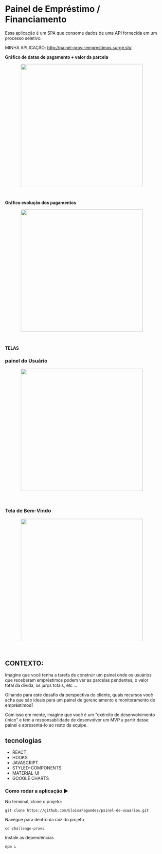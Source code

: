 # Painel de Empréstimo / Financiamento

Essa aplicação é um SPA que consome dados de uma API fornecida em um processo seletivo.



MINHA APLICAÇÃO: http://painel-provi-emprestimos.surge.sh/


**Gráfico de datas de pagamento + valor da parcela**
<p align="center">
  <img  height='400' src='https://user-images.githubusercontent.com/59846340/91674589-b57b1280-eb0f-11ea-9ad2-421563fa546e.png'>
</p>
<br>

**Gráfico evolução dos pagamentos**
<p align="center">
  <img  height='400' src='https://user-images.githubusercontent.com/59846340/91674626-d7749500-eb0f-11ea-8bf2-9a530a297a7a.png'>
</p>
<br>

**TELAS**

### painel do Usuário
<p align="center">
  <img  height='400' src='https://user-images.githubusercontent.com/59846340/91674664-012dbc00-eb10-11ea-9677-125f8272f206.png'>
  </p>
  <br>
  
   ### Tela de Bem-Vindo
   <p align="center">
  <img  height='400' src='https://user-images.githubusercontent.com/59846340/91674626-d7749500-eb0f-11ea-8bf2-9a530a297a7a.png'>
</p>
<br>


## CONTEXTO:

Imagine que você tenha a tarefa de construir um painel onde os usuários que receberam empréstimos podem ver as parcelas pendentes, o valor total da dívida, os juros totais, etc ...

Olhando para este desafio da perspectiva do cliente, quais recursos você acha que são ideais para um painel de gerenciamento e monitoramento de empréstimos?

Com isso em mente, imagine que você é um "exército de desenvolvimento único" e tem a responsabilidade de desenvolver um MVP a partir desse painel e apresentá-lo ao resto da equipe.


## tecnologias

- REACT
- HOOKS
- JAVASCRIPT
- STYLED-COMPONENTS
- MATERIAL-UI
- GOOGLE CHARTS

### Como rodar a aplicação ▶️

No terminal, clone o projeto:

```
git clone https://github.com/EloisaFagundes/painel-de-usuarios.git
```
Navegue para dentro da raiz do projeto

```
cd challenge-provi
```
Instale as dependências

```
npm i
```

